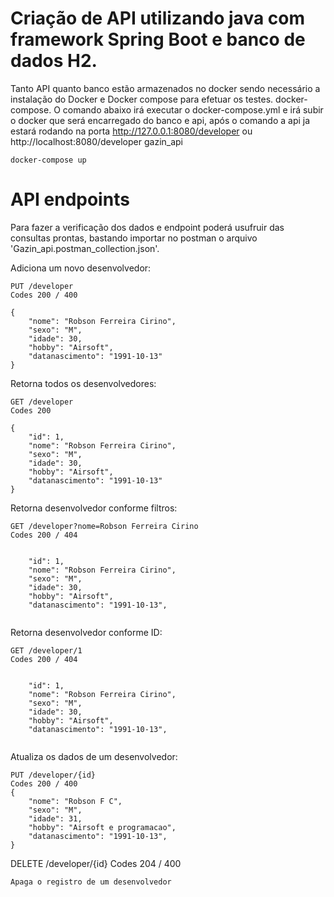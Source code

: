 # Criação de API utilizando java com framework Spring Boot e banco de dados H2.
Tanto API quanto banco estão armazenados no docker sendo necessário a instalação do Docker e Docker compose para efetuar os testes.
docker-compose.
O comando abaixo irá executar o docker-compose.yml e irá subir o docker que será encarregado do banco e api, após o comando a api ja estará rodando na porta http://127.0.0.1:8080/developer ou http://localhost:8080/developer
gazin_api
```
docker-compose up
```
# API endpoints
Para fazer a verificação dos dados e endpoint poderá usufruir das consultas prontas, bastando importar no postman o arquivo 'Gazin_api.postman_collection.json'.

Adiciona um novo desenvolvedor:

```
PUT /developer
Codes 200 / 400

{    
    "nome": "Robson Ferreira Cirino",
    "sexo": "M",
    "idade": 30,
    "hobby": "Airsoft",
    "datanascimento": "1991-10-13"
}

```

Retorna todos os desenvolvedores:
```
GET /developer
Codes 200

{
    "id": 1,
    "nome": "Robson Ferreira Cirino",
    "sexo": "M",
    "idade": 30,
    "hobby": "Airsoft",
    "datanascimento": "1991-10-13"
}
```

Retorna desenvolvedor conforme filtros:

```
GET /developer?nome=Robson Ferreira Cirino
Codes 200 / 404


    "id": 1,
    "nome": "Robson Ferreira Cirino",
    "sexo": "M",
    "idade": 30,
    "hobby": "Airsoft",
    "datanascimento": "1991-10-13",
     

```

Retorna desenvolvedor conforme ID:

```
GET /developer/1
Codes 200 / 404


    "id": 1,
    "nome": "Robson Ferreira Cirino",
    "sexo": "M",
    "idade": 30,
    "hobby": "Airsoft",
    "datanascimento": "1991-10-13",
     

```
Atualiza os dados de um desenvolvedor:
```
PUT /developer/{id}
Codes 200 / 400
{
    "nome": "Robson F C",
    "sexo": "M",
    "idade": 31,
    "hobby": "Airsoft e programacao",
    "datanascimento": "1991-10-13",
}    
```
DELETE /developer/{id}
Codes 204 / 400

```
Apaga o registro de um desenvolvedor

